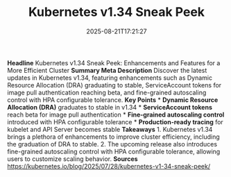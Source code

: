 ﻿---
title: "Kubernetes v1.34 Sneak Peek"
date: "2025-08-21T17:21:27"
category: "Markets"
summary: ""
slug: "kubernetes v134 sneak peek"
source_urls:
  - "https://kubernetes.io/blog/2025/07/28/kubernetes-v1-34-sneak-peek/"
seo:
  title: "Kubernetes v1.34 Sneak Peek | Hash n Hedge"
  description: ""
  keywords: ["news", "markets", "brief"]
---
**Headline** Kubernetes v1.34 Sneak Peek: Enhancements and Features for a More Efficient Cluster  **Summary Meta Description** Discover the latest updates in Kubernetes v1.34, featuring enhancements such as Dynamic Resource Allocation (DRA) graduating to stable, ServiceAccount tokens for image pull authentication reaching beta, and fine-grained autoscaling control with HPA configurable tolerance.  **Key Points**  * **Dynamic Resource Allocation (DRA)** graduates to stable in v1.34 * **ServiceAccount tokens** reach beta for image pull authentication * **Fine-grained autoscaling control** introduced with HPA configurable tolerance * **Production-ready tracing** for kubelet and API Server becomes stable  **Takeaways**  1.  Kubernetes v1.34 brings a plethora of enhancements to improve cluster efficiency, including the graduation of DRA to stable. 2.  The upcoming release also introduces fine-grained autoscaling control with HPA configurable tolerance, allowing users to customize scaling behavior.  **Sources** https://kubernetes.io/blog/2025/07/28/kubernetes-v1-34-sneak-peek/ 

